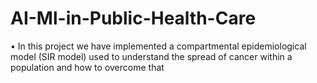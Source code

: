 # AI-Ml-in-Public-Health-Care

•	In this project we have implemented a compartmental epidemiological model (SIR model) used to understand the spread of cancer within a population and how to overcome that
